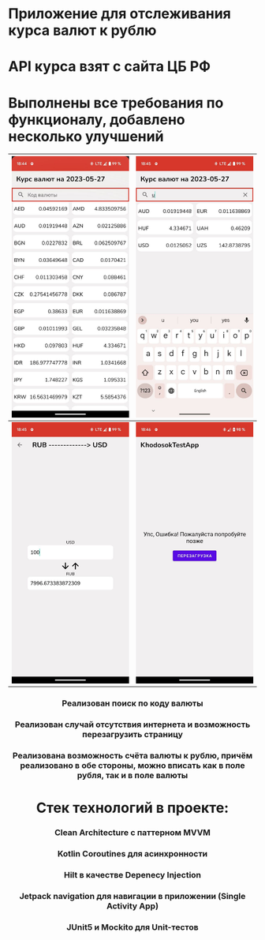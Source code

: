 # Приложение для отслеживания курса валют к рублю
# API курса взят с сайта ЦБ РФ
# Выполнены все требования по функционалу, добавлено несколько улучшений</h2>
![1](https://github.com/GvidoNN/ExchangeTesting/blob/master/1.jpg)| ![2](https://github.com/GvidoNN/ExchangeTesting/blob/master/2.jpg)
:-----------------------------------:|:------------------------------------:
![3](https://github.com/GvidoNN/ExchangeTesting/blob/master/3.jpg) | ![4](https://github.com/GvidoNN/ExchangeTesting/blob/master/4.jpg)
<h3 align="center"> Реализован поиск по коду валюты </h3>
<h3 align="center"> Реализован случай отсутствия интернета и возможность перезагрузить страницу </h3>
<h3 align="center"> Реализована возможность счёта валюты к рублю, причём реализовано в обе стороны, можно вписать как в поле рубля, так и в поле валюты  </h3>

<h1 align="center"> Стек технологий в проекте:</h1>
<h3 align="center"> Clean Architecture с паттерном MVVM</h3>
<h3 align="center"> Kotlin Coroutines для асинхронности</h3>
<h3 align="center"> Hilt в качестве Depenecy Injection</h3>
<h3 align="center"> Jetpack navigation для навигации в приложении (Single Activity App) </h3>
<h3 align="center"> JUnit5 и Mockito для Unit-тестов </h3>
